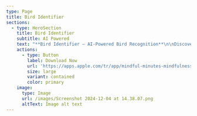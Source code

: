 ```yaml
---
type: Page
title: Bird Identifier
sections:
  - type: HeroSection
    title: Bird Identifier
    subtitle: AI Powered
    text: "**Bird Identifier – AI-Powered Bird Recognition**\n\nDiscover the world of birds with AI. Simply capture a photo or record a bird’s song, and let advanced AI instantly identify the species. Whether you're a beginner birdwatcher or an expert ornithologist, Bird Identifier makes bird identification effortless and fun.\n\n### Key Features:\n\n*   **AI-Powered Bird Recognition**\_– Take a photo, and our AI will instantly identify the bird species.\n\n*   **Bird Sound Identification**\_– Record a bird’s song to recognize species using AI sound analysis.\n\n*   **Detailed Bird Insights**\_– Learn about each bird’s habitat, behavior, and unique traits.\n\n*   **Personal Birdwatching Log**\_– Track and save your bird sightings in your personal journal.\n\n*   **Offline Mode**\_– Identify birds even without an internet connection.\n\n*   **Ad-Free Experience**\_– Enjoy a distraction-free birdwatching journey with our premium plan.\n\nIdentify, learn, and explore with AI.\nDownload Bird Identifier today and unlock a smarter way to explore nature.\n"
    actions:
      - type: Button
        label: Download Now
        url: 'https://apps.apple.com/tr/app/mindful-minutes-mindfulness/id6737522844'
        size: large
        variant: contained
        color: primary
    image:
      type: Image
      url: /images/Screenshot 2024-12-04 at 14.38.07.png
      altText: Image alt text
---
```

